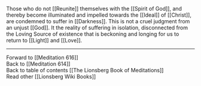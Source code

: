 Those who do not [[Reunite]] themselves with the [[Spirit of God]], and thereby become illuminated and impelled towards the [[Ideal]] of [[Christ]], are condemned to suffer in [[Darkness]]. This is not a cruel judgment from an unjust [[God]]. It the reality of suffering in isolation, disconnected from the Loving Source of existence that is beckoning and longing for us to return to [[Light]] and [[Love]]. 

___

Forward to [[Meditation 616]]  
Back to [[Meditation 614]]  
Back to table of contents [[The Lionsberg Book of Meditations]]  
Read other [[Lionsberg Wiki Books]] 